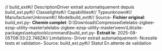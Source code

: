 // build_ext#// DescriptionDriver extrait automatiquement depuis build_ext.py#// Classelights#// Capabilities#// Typeunknown#// ManufacturerUnknown#// Modelbuild_ext#// Source- **Fichier original**: build_ext.py- **Chemin complet**: D:\Download\Compressed\elelabs-zigbee-ezsp-utility-master\elelabs-zigbee-ezsp-utility-master\venv\Lib\site-packages\setuptools\command\build_ext.py- **Extrait le**: 2025-08-05T08:33:22.748Z#// Limitations- Driver extrait automatiquement- Ncessite tests et validation- Source: build_ext.py#// Statut En attente de validation